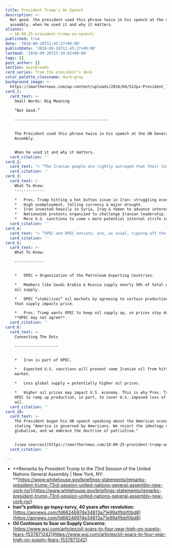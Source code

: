```yaml
---
title: President Trump's Un Speech
description: >-
  Not good. the president used this phrase twice in his speech at the un general
  assembly. when he used it and why it matters.
aliases:
  - 18-09-25-president-trump-un-speech/
published: true
date: '2018-09-26T11:45:27+00:00'
publishDate: '2018-09-26T11:45:27+00:00'
lastmod: '2018-09-26T13:34:02+00:00'
tags: []
post_author: []
section: quickreads
card_series: from the president’s desk
color_palette_classname: dark-gray
background_image: >-
  https://smarthernews.com/wp-content/uploads/2018/04/512px-President_Trump_gives_remarks_at_the_National_Rifle_Association_Leadership_Forum.png
card_1:
  card_text: >-
    Small Words: Big Meaning  
      
    “Not Good.”

    -----------------------------------------


    The President used this phrase twice in his speech at the UN General
    Assembly.


    When he used it and why it matters.
  card_citation: ''
card_2:
  card_text: "> “The Iranian people are rightly outraged that their leaders have embezzled billions of dollars from Iran’s treasury, seized valuable portions of the economy, and looted the people’s religious endowments, all to line their own pockets and send their proxies to wage war. **Not good**.”\n> \n> Pres. Trump, United Nations General Assembly, Sept 25, 2018"
  card_citation: ''
card_3:
  card_text: |-
    What To Know:
    -------------

    *   Pres. Trump hitting a hot button issue in Iran: struggling economy.
    *   High unemployment, falling currency & major drought.
    *   Iran invested heavily in Syria, Iraq & Yemen to advance interests.
    *   Nationwide protests organized to challenge Iranian leadership.
    *   More U.S. sanctions to come = more potential internal strife in Iran.
  card_citation: ''
card_4:
  card_text: "> “OPEC and OPEC nations, are, as usual, ripping off the rest of the world, and I don’t like it. Nobody should like it. We defend many of these nations for nothing, and then they take advantage of us by giving us high oil prices. **Not good.**“\n> \n> Pres. Trump referred to America as the largest energy producer anywhere on the face of the Earth - a fact that U.S. oil production now outpaces all other nations."
  card_citation: ''
card_5:
  card_text: >-
    What To Know:

    -------------


    *   OPEC = Organization of the Petroleum Exporting Countries.

    *   Members like Saudi Arabia & Russia supply nearly 50% of total world’s
    oil supply.

    *   OPEC “stabilizes” oil markets by agreeing to certain production output;
    that supply impacts price.

    *   Pres. Trump wants OPEC to keep oil supply up, so prices stay down.
    **OPEC may not agree**.
  card_citation: ''
card_6:
  card_text: >-
    Connecting The Dots

    -------------------


    *   Iran is part of OPEC.

    *   Expected U.S. sanctions will prevent some Iranian oil from hitting the
    market.

    *   Less global supply = potentially higher oil prices.

    *   Higher oil prices may impact U.S. economy. This is why Pres. Trump wants
    OPEC to ramp up production, in part, to cover U.S.-imposed loss of Iranian
    oil.
  card_citation: ''
card_10:
  card_text: >-
    The President began his UN speech speaking about the American economy,
    stating "America is governed by Americans. We reject the ideology of
    globalism, and we embrace the doctrine of patriotism."


    [view sources](https://smarthernews.com/18-09-25-president-trump-un-speech/)
  card_citation: ''

---
```

*   **Remarks by President Trump to the 73rd Session of the United Nations General Assembly | New York, NY:  
    **[https://www.whitehouse.gov/briefings-statements/remarks-president-trump-73rd-session-united-nations-general-assembly-new-york-ny/](https://www.whitehouse.gov/briefings-statements/remarks-president-trump-73rd-session-united-nations-general-assembly-new-york-ny/)
*   **Iran”s politics go topsy-turvy, 40 years after revolution:**  
    [https://apnews.com/fd66246974e34813a71e99a1fbbf0bd8](https://apnews.com/fd66246974e34813a71e99a1fbbf0bd8)
*   **Oil Continues to Soar on Supply Concerns:**  
    [https://www.wsj.com/articles/oil-soars-to-four-year-high-on-supply-fears-1537871242](https://www.wsj.com/articles/oil-soars-to-four-year-high-on-supply-fears-1537871242)